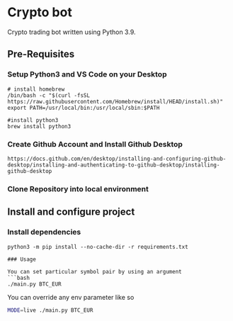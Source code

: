 # Crypto bot

Crypto trading bot written using Python 3.9. 

## Pre-Requisites

### Setup Python3 and VS Code on your Desktop
```
# install homebrew
/bin/bash -c "$(curl -fsSL https://raw.githubusercontent.com/Homebrew/install/HEAD/install.sh)"
export PATH=/usr/local/bin:/usr/local/sbin:$PATH

#install python3
brew install python3

```
### Create Github Account and Install Github Desktop
```
https://docs.github.com/en/desktop/installing-and-configuring-github-desktop/installing-and-authenticating-to-github-desktop/installing-github-desktop
```
### Clone Repository into local environment

## Install and configure project

### Install dependencies

```For Mac OS
python3 -m pip install --no-cache-dir -r requirements.txt

### Usage

You can set particular symbol pair by using an argument
```bash
./main.py BTC_EUR
```

You can override any env parameter like so
```bash
MODE=live ./main.py BTC_EUR
```

